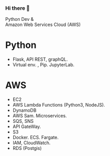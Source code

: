 ### Hi there 👋
Python Dev & <br>
Amazon Web Services Cloud (AWS)

# Python
- Flask, API REST, graphQL.
- Virtual env. , Pip. JupyterLab.

# AWS
- EC2
- AWS Lambda Functions (Python3, NodeJS).
- DynamoDB
- AWS Sam. Microservices. 
- SQS, SNS
- API GateWay.
- S3
- Docker. ECS. Fargate.
- IAM, CloudWatch.
- RDS (Postgis)



